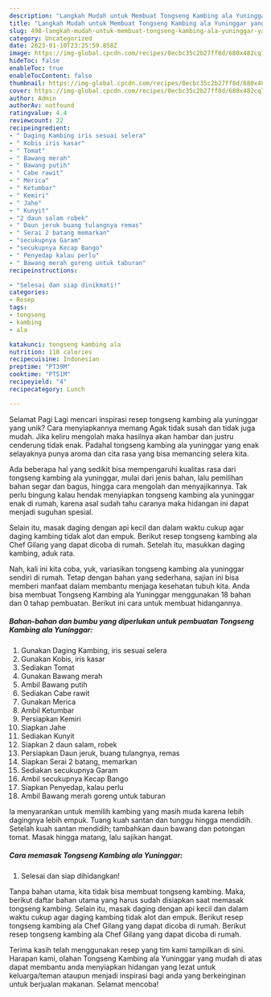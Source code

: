 ```yaml
---
description: "Langkah Mudah untuk Membuat Tongseng Kambing ala Yuninggar yang Lezat Sekali"
title: "Langkah Mudah untuk Membuat Tongseng Kambing ala Yuninggar yang Lezat Sekali"
slug: 498-langkah-mudah-untuk-membuat-tongseng-kambing-ala-yuninggar-yang-lezat-sekali
category: Uncategorized
date: 2023-01-10T23:25:59.858Z
image: https://img-global.cpcdn.com/recipes/0ecbc35c2b27ff8d/680x482cq70/tongseng-kambing-ala-yuninggar-foto-resep-utama.jpg
hideToc: false
enableToc: true
enableTocContent: false
thumbnail: https://img-global.cpcdn.com/recipes/0ecbc35c2b27ff8d/680x482cq70/tongseng-kambing-ala-yuninggar-foto-resep-utama.jpg
cover: https://img-global.cpcdn.com/recipes/0ecbc35c2b27ff8d/680x482cq70/tongseng-kambing-ala-yuninggar-foto-resep-utama.jpg
author: Admin
authorAv: notfound
ratingvalue: 4.4
reviewcount: 22
recipeingredient:
- " Daging Kambing iris sesuai selera"
- " Kobis iris kasar"
- " Tomat"
- " Bawang merah"
- " Bawang putih"
- " Cabe rawit"
- " Merica"
- " Ketumbar"
- " Kemiri"
- " Jahe"
- " Kunyit"
- "2 daun salam robek"
- " Daun jeruk buang tulangnya remas"
- " Serai 2 batang memarkan"
- "secukupnya Garam"
- "secukupnya Kecap Bango"
- " Penyedap kalau perlu"
- " Bawang merah goreng untuk taburan"
recipeinstructions:

- "Selesai dan siap dinikmati!"
categories:
- Resep
tags:
- tongseng
- kambing
- ala

katakunci: tongseng kambing ala 
nutrition: 118 calories
recipecuisine: Indonesian
preptime: "PT39M"
cooktime: "PT51M"
recipeyield: "4"
recipecategory: Lunch

---
```



Selamat Pagi Lagi mencari inspirasi resep tongseng kambing ala yuninggar yang unik? Cara menyiapkannya memang Agak tidak susah dan tidak juga mudah. Jika keliru mengolah maka hasilnya akan hambar dan justru cenderung tidak enak. Padahal tongseng kambing ala yuninggar yang enak selayaknya punya aroma dan cita rasa yang bisa memancing selera kita.


Ada beberapa hal yang sedikit bisa mempengaruhi kualitas rasa dari tongseng kambing ala yuninggar, mulai dari jenis bahan, lalu pemilihan bahan segar dan bagus, hingga cara mengolah dan menyajikannya. Tak perlu bingung kalau hendak menyiapkan tongseng kambing ala yuninggar enak di rumah, karena asal sudah tahu caranya maka hidangan ini dapat menjadi suguhan spesial.

Selain itu, masak daging dengan api kecil dan dalam waktu cukup agar daging kambing tidak alot dan empuk. Berikut resep tongseng kambing ala Chef Gilang yang dapat dicoba di rumah. Setelah itu, masukkan daging kambing, aduk rata.


Nah, kali ini kita coba, yuk, variasikan tongseng kambing ala yuninggar sendiri di rumah. Tetap dengan bahan yang sederhana, sajian ini bisa memberi manfaat dalam membantu menjaga kesehatan tubuh kita. Anda bisa membuat Tongseng Kambing ala Yuninggar menggunakan 18 bahan dan 0 tahap pembuatan. Berikut ini cara untuk membuat hidangannya.

<!--inarticleads1-->

##### Bahan-bahan dan bumbu yang diperlukan untuk pembuatan Tongseng Kambing ala Yuninggar:

1. Gunakan  Daging Kambing, iris sesuai selera
1. Gunakan  Kobis, iris kasar
1. Sediakan  Tomat
1. Gunakan  Bawang merah
1. Ambil  Bawang putih
1. Sediakan  Cabe rawit
1. Gunakan  Merica
1. Ambil  Ketumbar
1. Persiapkan  Kemiri
1. Siapkan  Jahe
1. Sediakan  Kunyit
1. Siapkan 2 daun salam, robek
1. Persiapkan  Daun jeruk, buang tulangnya, remas
1. Siapkan  Serai 2 batang, memarkan
1. Sediakan secukupnya Garam
1. Ambil secukupnya Kecap Bango
1. Siapkan  Penyedap, kalau perlu
1. Ambil  Bawang merah goreng untuk taburan


Ia menyarankan untuk memilih kambing yang masih muda karena lebih dagingnya lebih empuk. Tuang kuah santan dan tunggu hingga mendidih. Setelah kuah santan mendidih; tambahkan daun bawang dan potongan tomat. Masak hingga matang, lalu sajikan hangat. 

<!--inarticleads2-->

##### Cara memasak Tongseng Kambing ala Yuninggar:


1. Selesai dan siap dihidangkan!

Tanpa bahan utama, kita tidak bisa membuat tongseng kambing. Maka, berikut daftar bahan utama yang harus sudah disiapkan saat memasak tongseng kambing. Selain itu, masak daging dengan api kecil dan dalam waktu cukup agar daging kambing tidak alot dan empuk. Berikut resep tongseng kambing ala Chef Gilang yang dapat dicoba di rumah. Berikut resep tongseng kambing ala Chef Gilang yang dapat dicoba di rumah. 

Terima kasih telah menggunakan resep yang tim kami tampilkan di sini. Harapan kami, olahan Tongseng Kambing ala Yuninggar yang mudah di atas dapat membantu anda menyiapkan hidangan yang lezat untuk keluarga/teman ataupun menjadi inspirasi bagi anda yang berkeinginan untuk berjualan makanan. Selamat mencoba!
